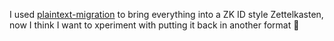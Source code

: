 I used
[plaintext-migration](https://github.com/evantravers/plaintext-migration) to
bring everything into a ZK ID style Zettelkasten, now I think I want to
xperiment with putting it back in another format 🤣
